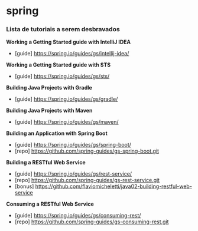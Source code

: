 # spring


### Lista de tutoriais a serem desbravados


__Working a Getting Started guide with IntelliJ IDEA__

- [guide] https://spring.io/guides/gs/intellij-idea/


__Working a Getting Started guide with STS__

- [guide] https://spring.io/guides/gs/sts/


__Building Java Projects with Gradle__

- [guide] https://spring.io/guides/gs/gradle/


__Building Java Projects with Maven__

- [guide] https://spring.io/guides/gs/maven/


__Building an Application with Spring Boot__

- [guide] https://spring.io/guides/gs/spring-boot/
- [repo]  https://github.com/spring-guides/gs-spring-boot.git


__Building a RESTful Web Service__

- [guide] https://spring.io/guides/gs/rest-service/
- [repo]  https://github.com/spring-guides/gs-rest-service.git
- [bonus] https://github.com/flaviomicheletti/java02-building-restful-web-service



__Consuming a RESTful Web Service__

- [guide] https://spring.io/guides/gs/consuming-rest/
- [repo]  https://github.com/spring-guides/gs-consuming-rest.git